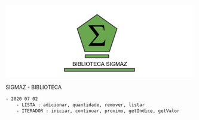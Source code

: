 
 
![Sigmaz](https://raw.githubusercontent.com/luandkg/Sigmaz/master/res/imagens/lib.png)

SIGMAZ - BIBLIOTECA

    - 2020 07 02
        - LISTA : adicionar, quantidade, remover, listar
        - ITERADOR : iniciar, continuar, proximo, getIndice, getValor
        

        
    
 
  